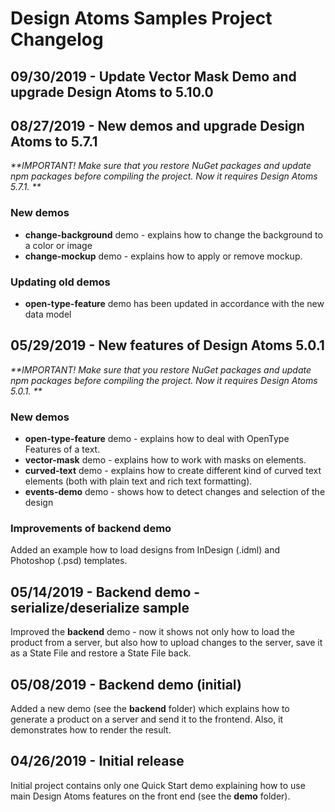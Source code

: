 # Design Atoms Samples Project Changelog

## 09/30/2019 - Update Vector Mask Demo and upgrade Design Atoms to 5.10.0

## 08/27/2019 - New demos and upgrade Design Atoms to 5.7.1

_**IMPORTANT! Make sure that you restore NuGet packages and update npm packages before compiling the project. Now it requires Design Atoms 5.7.1. **_

### New demos

- **change-background** demo - explains how to change the background to a color or image
- **change-mockup** demo - explains how to apply or remove mockup.

### Updating old demos

- **open-type-feature** demo has been updated in accordance with the new data model


## 05/29/2019 - New features of Design Atoms 5.0.1

_**IMPORTANT! Make sure that you restore NuGet packages and update npm packages before compiling the project. Now it requires Design Atoms 5.0.1. **_

### New demos

- **open-type-feature** demo - explains how to deal with OpenType Features of a text.
- **vector-mask** demo - explains how to work with masks on elements. 
- **curved-text** demo - explains how to create different kind of curved text elements (both with plain text and rich text formatting).
- **events-demo** demo - shows how to detect changes and selection of the design

### Improvements of backend demo

Added an example how to load designs from InDesign (.idml) and Photoshop (.psd) templates. 

## 05/14/2019 - Backend demo - serialize/deserialize sample

Improved the **backend** demo - now it shows not only how to load the product from a server, but also how to upload changes to the server, save it as a State File and restore a State File back.  

## 05/08/2019 - Backend demo (initial)

Added a new demo (see the **backend** folder) which explains how to generate a product on a server and send it to the frontend. Also, it demonstrates how to render the result. 

## 04/26/2019 - Initial release

Initial project contains only one Quick Start demo explaining how to use main Design Atoms features on the front end (see the **demo** folder).
